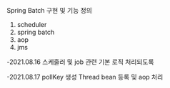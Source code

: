 Spring Batch 구현 및 기능 정의

1. scheduler
2. spring batch
3. aop
4. jms

-2021.08.16 스케줄러 및 job 관련 기본 로직 처리되도록

-2021.08.17 pollKey 생성 Thread bean 등록 및 aop 처리
